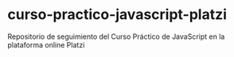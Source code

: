 # curso-practico-javascript-platzi
Repositorio de seguimiento del Curso Práctico de JavaScript en la plataforma online Platzi
